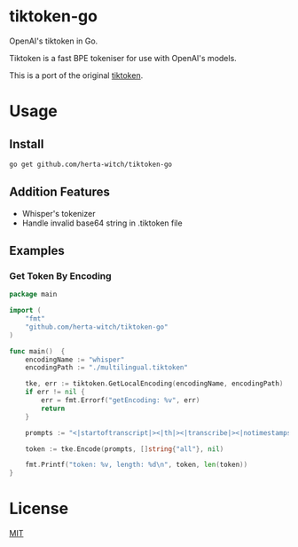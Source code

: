 # tiktoken-go
OpenAI's tiktoken in Go. 

Tiktoken is a fast BPE tokeniser for use with OpenAI's models.

This is a port of the original [tiktoken](https://github.com/openai/tiktoken).  

# Usage
## Install

```bash
go get github.com/herta-witch/tiktoken-go
```

## Addition Features
 - Whisper's tokenizer
 - Handle invalid base64 string in .tiktoken file

## Examples
### Get Token By Encoding

```go
package main

import (
    "fmt"
    "github.com/herta-witch/tiktoken-go"
)

func main()  {
	encodingName := "whisper"
	encodingPath := "./multilingual.tiktoken"

	tke, err := tiktoken.GetLocalEncoding(encodingName, encodingPath)
	if err != nil {
		err = fmt.Errorf("getEncoding: %v", err)
		return
	}

	prompts := "<|startoftranscript|><|th|><|transcribe|><|notimestamps|>"

	token := tke.Encode(prompts, []string{"all"}, nil)

	fmt.Printf("token: %v, length: %d\n", token, len(token))
}
```

# License
[MIT](./LICENSE)
